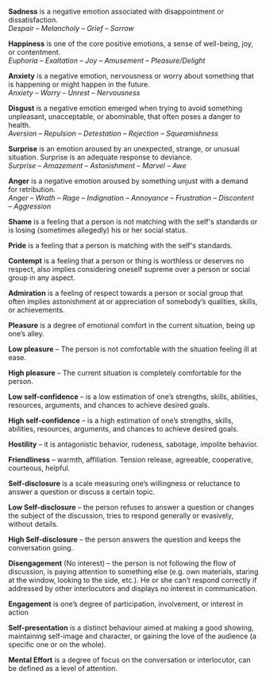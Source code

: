 __Sadness__ is a negative emotion associated with disappointment or dissatisfaction.<br>
_Despair – Melancholy – Grief – Sorrow_

__Happiness__ is one of the core positive emotions, a sense of well-being, joy, or contentment.<br>
_Euphoria – Exaltation – Joy – Amusement – Pleasure/Delight_

__Anxiety__ is a negative emotion, nervousness or worry about something that is happening or might happen in the future.<br>
_Anxiety – Worry – Unrest – Nervousness_

__Disgust__ is a negative emotion emerged when trying to avoid something unpleasant, unacceptable, or abominable, that often poses a danger to health.<br>
_Aversion – Repulsion – Detestation – Rejection – Squeamishness_

__Surprise__ is an emotion aroused by an unexpected, strange, or unusual situation.
Surprise is an adequate response to deviance.<br>
_Surprise – Amazement – Astonishment – Marvel – Awe_

__Anger__ is a negative emotion aroused by something unjust with a demand for retribution.<br>
_Anger – Wrath – Rage – Indignation – Annoyance – Frustration – Discontent – Aggression_

__Shame__ is a feeling that a person is not matching with the self's standards or is losing (sometimes allegedly) his or her social status.

__Pride__ is a feeling that a person is matching with the self's standards.

__Contempt__ is a feeling that a person or thing is worthless or deserves no respect, also implies considering oneself supreme over a person or social group in any aspect.

__Admiration__ is a feeling of respect towards a person or social group that often implies astonishment at or appreciation of somebody’s qualities, skills, or achievements.

__Pleasure__ is a degree of emotional comfort in the current situation, being up one’s alley.

__Low pleasure__ – The person is not comfortable with the situation feeling ill at ease.

__High pleasure__ – The current situation is completely comfortable for the person.

__Low self-confidence__ – is a low estimation of one’s strengths, skills, abilities, resources, arguments, and chances to achieve desired goals.

__High self-confidence__ – is a high estimation of one’s strengths, skills, abilities, resources, arguments, and chances to achieve desired goals.

__Hostility__ – it is antagonistic behavior, rudeness, sabotage, impolite behavior.

__Friendliness__ – warmth, affiliation. Tension release, agreeable, cooperative, courteous, helpful.

__Self-disclosure__ is a scale measuring one’s willingness or reluctance to answer a question or discuss a certain topic.

__Low Self-disclosure__ – the person refuses to answer a question or changes the subject of the discussion, tries to respond generally or evasively, without details.

__High Self-disclosure__ – the person answers the question and keeps the conversation going.

__Disengagement__ (No interest) – the person is not following the flow of discussion, is paying attention to something else (e.g. own materials, staring at the window, looking to the side, etc.).
He or she can’t respond correctly if addressed by other interlocutors and displays no interest in communication.

__Engagement__ is one’s degree of participation, involvement, or interest in action

__Self-presentation__ is a distinct behaviour aimed at making a good showing, maintaining self-image and character, or gaining the love of the audience (a specific one or on the whole).

__Mental Effort__ is a degree of focus on the conversation or interlocutor, can be defined as a level of attention.